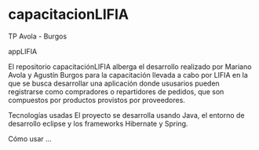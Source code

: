 # capacitacionLIFIA
TP Avola - Burgos

appLIFIA

El repositorio capacitaciónLIFIA alberga el desarrollo realizado por Mariano Avola y Agustín Burgos para la capacitación llevada a cabo por LIFIA en la que se busca desarrollar una aplicación donde ususarios pueden registrarse como compradores o repartidores de pedidos, que son compuestos por productos provistos por proveedores.

Tecnologías usadas
El proyecto se desarrolla usando Java, el entorno de desarrollo eclipse y los frameworks Hibernate y Spring.

Cómo usar
...
